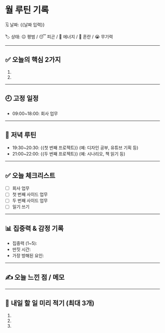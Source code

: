 # 월 루틴 기록

🗓 날짜: {{날짜 입력}}

🏷 상태: 😐 평범 / 😴 피곤 / 💪 에너지 / 🤯 혼란 / 😭 무기력

---

## ✅ 오늘의 핵심 2가지
1. 
2. 

---

## 🕘 고정 일정
- 09:00~18:00: 회사 업무

---

## 🌙 저녁 루틴
- 19:30~20:30: {{첫 번째 프로젝트}} (예: 디자인 공부, 유튜브 기획 등)
- 21:00~22:00: {{두 번째 프로젝트}} (예: 시나리오, 책 읽기 등)

---

## ✅ 오늘 체크리스트
- [ ] 회사 업무
- [ ] 첫 번째 사이드 업무
- [ ] 두 번째 사이드 업무
- [ ] 일기 쓰기

---

## 📊 집중력 & 감정 기록
- 집중력 (1~5): 
- 딴짓 시간: 
- 가장 방해된 요인: 

---

## ✍️ 오늘 느낀 점 / 메모

> 

---

## 📌 내일 할 일 미리 적기 (최대 3개)
1. 
2. 
3. 
